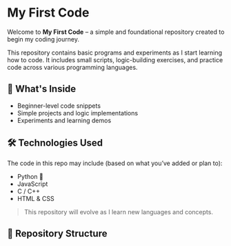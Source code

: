 # My First Code

Welcome to **My First Code** – a simple and foundational repository created to begin my coding journey.

This repository contains basic programs and experiments as I start learning how to code. It includes small scripts, logic-building exercises, and practice code across various programming languages.

## 🚀 What's Inside

- Beginner-level code snippets
- Simple projects and logic implementations
- Experiments and learning demos

## 🛠️ Technologies Used

The code in this repo may include (based on what you’ve added or plan to):
- Python 🐍
- JavaScript
- C / C++
- HTML & CSS

> This repository will evolve as I learn new languages and concepts.

## 📁 Repository Structure


